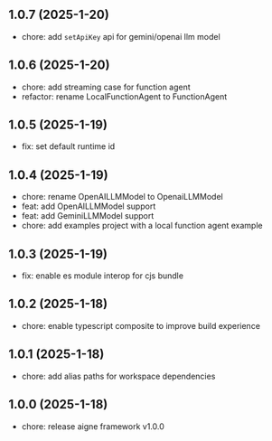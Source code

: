 ## 1.0.7 (2025-1-20)

- chore: add `setApiKey` api for gemini/openai llm model

## 1.0.6 (2025-1-20)

- chore: add streaming case for function agent
- refactor: rename LocalFunctionAgent to FunctionAgent

## 1.0.5 (2025-1-19)

- fix: set default runtime id

## 1.0.4 (2025-1-19)

- chore: rename OpenAILLMModel to OpenaiLLMModel
- feat: add OpenAILLMModel support
- feat: add GeminiLLMModel support
- chore: add examples project with a local function agent example

## 1.0.3 (2025-1-19)

- fix: enable es module interop for cjs bundle

## 1.0.2 (2025-1-18)

- chore: enable typescript composite to improve build experience

## 1.0.1 (2025-1-18)

- chore: add alias paths for workspace dependencies

## 1.0.0 (2025-1-18)

- chore: release aigne framework v1.0.0
